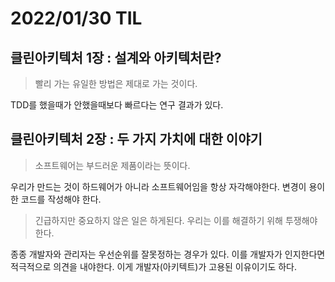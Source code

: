 # 2022/01/30 TIL

## 클린아키텍처 1장 : 설계와 아키텍처란?

> 빨리 가는 유일한 방법은 제대로 가는 것이다.

TDD를 했을때가 안했을때보다 빠르다는 연구 결과가 있다.

## 클린아키텍처 2장 : 두 가지 가치에 대한 이야기

> 소프트웨어는 부드러운 제품이라는 뜻이다.

우리가 만드는 것이 하드웨어가 아니라 소프트웨어임을 항상 자각해야한다. 변경이 용이한 코드를 작성해야 한다.

> 긴급하지만 중요하지 않은 일은 하게된다. 우리는 이를 해결하기 위해 투쟁해야한다.

종종 개발자와 관리자는 우선순위를 잘못정하는 경우가 있다. 이를 개발자가 인지한다면 적극적으로 의견을 내야한다. 이게 개발자(아키텍트)가 고용된 이유이기도 하다.
